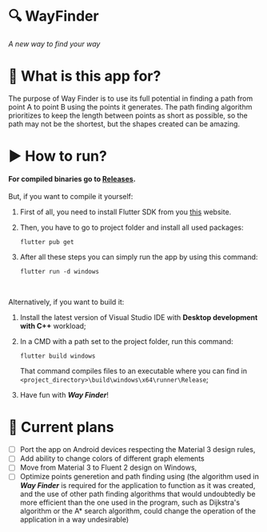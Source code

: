 # 🔍 WayFinder

*A new way to find your way*

# 🤔 What is this app for?

The purpose of Way Finder is to use its full potential in finding a path from point A to point B using the points it generates. The path finding algorithm prioritizes to keep the length between points as short as possible, so the path may not be the shortest, but the shapes created can be amazing.

# ▶️ How to run?

#### For compiled binaries go to [Releases](https://github.com/vilible/way_finder/releases).

But, if you want to compile it yourself:
1. First of all, you need to install Flutter SDK from you [this](https://flutter.dev) website.
2. Then, you have to go to project folder and install all used packages:

    ```
    flutter pub get
    ```

3. After all these steps you can simply run the app by using this command:

    ```
    flutter run -d windows
    ```
<br>

Alternatively, if you want to build it:
1. Install the latest version of Visual Studio IDE with **Desktop development with C++** workload;
2. In a CMD with a path set to the project folder, run this command:
   
    ```
    flutter build windows
    ```

    That command compiles files to an executable where you can find in `<project_directory>\build\windows\x64\runner\Release`;
3. Have fun with ***Way Finder***!

# 📝 Current plans

- [ ] Port the app on Android devices respecting the Material 3 design rules,
- [ ] Add ability to change colors of different graph elements
- [ ] Move from Material 3 to Fluent 2 design on Windows,
- [ ] Optimize points generetion and path finding using (the algorithm used in ***Way Finder*** is required for the application to function as it was created, and the use of other path finding algorithms that would undoubtedly be more efficient than the one used in the program, such as Dijkstra's algorithm or the A* search algorithm, could change the operation of the application in a way undesirable)